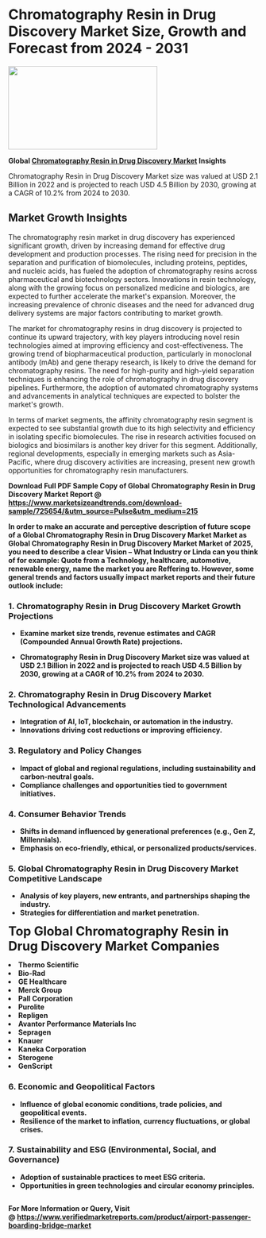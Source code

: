 <H1>Chromatography Resin in Drug Discovery Market Size, Growth and Forecast from 2024 - 2031</H1><img class="aligncenter size-medium wp-image-584254" src="https://thirdeyenews.in/wp-content/uploads/2024/09/Global-Market-Research-300x168.jpeg" alt="" width="300" height="168" /><p><strong>Global&nbsp;<a href="https://www.marketsizeandtrends.com/download-sample/725654/&amp;utm_source=Pulse&amp;utm_medium=215">Chromatography Resin in Drug Discovery Market</a> Insights</strong></p><p>Chromatography Resin in Drug Discovery Market size was valued at USD 2.1 Billion in 2022 and is projected to reach USD 4.5 Billion by 2030, growing at a CAGR of 10.2% from 2024 to 2030.</p><p><h2>Market Growth Insights</h2> <p>The chromatography resin market in drug discovery has experienced significant growth, driven by increasing demand for effective drug development and production processes. The rising need for precision in the separation and purification of biomolecules, including proteins, peptides, and nucleic acids, has fueled the adoption of chromatography resins across pharmaceutical and biotechnology sectors. Innovations in resin technology, along with the growing focus on personalized medicine and biologics, are expected to further accelerate the market's expansion. Moreover, the increasing prevalence of chronic diseases and the need for advanced drug delivery systems are major factors contributing to market growth.</p> <p><strong></strong></p> <p>The market for chromatography resins in drug discovery is projected to continue its upward trajectory, with key players introducing novel resin technologies aimed at improving efficiency and cost-effectiveness. The growing trend of biopharmaceutical production, particularly in monoclonal antibody (mAb) and gene therapy research, is likely to drive the demand for chromatography resins. The need for high-purity and high-yield separation techniques is enhancing the role of chromatography in drug discovery pipelines. Furthermore, the adoption of automated chromatography systems and advancements in analytical techniques are expected to bolster the market's growth.</p> <p>In terms of market segments, the affinity chromatography resin segment is expected to see substantial growth due to its high selectivity and efficiency in isolating specific biomolecules. The rise in research activities focused on biologics and biosimilars is another key driver for this segment. Additionally, regional developments, especially in emerging markets such as Asia-Pacific, where drug discovery activities are increasing, present new growth opportunities for chromatography resin manufacturers.</p> <p><strong></p><p><span class=""><strong>Download Full PDF Sample Copy of Global Chromatography Resin in Drug Discovery Market Report</strong> @ <a href="https://www.marketsizeandtrends.com/download-sample/725654/&amp;utm_source=Pulse&amp;utm_medium=215" target="_blank">https://www.marketsizeandtrends.com/download-sample/725654/&amp;utm_source=Pulse&amp;utm_medium=215</a></span></p><p>In order to make an accurate and perceptive description of future scope of a Global&nbsp;Chromatography Resin in Drug Discovery Market Market as Global&nbsp;Chromatography Resin in Drug Discovery Market Market of 2025, you need to describe a clear Vision &ndash; What Industry or Linda can you think of for example: Quote from a Technology, healthcare, automotive, renewable energy, name the market you are Reffering to. However, some general trends and factors usually impact market reports and their future outlook include:</p><h3>1.&nbsp;<strong>Chromatography Resin in Drug Discovery Market Growth Projections</strong></h3><ul><li>Examine market size trends, revenue estimates and CAGR (Compounded Annual Growth Rate) projections.</li><li><p>Chromatography Resin in Drug Discovery Market size was valued at USD 2.1 Billion in 2022 and is projected to reach USD 4.5 Billion by 2030, growing at a CAGR of 10.2% from 2024 to 2030.</p></li></ul><h3>2.&nbsp;<strong>Chromatography Resin in Drug Discovery Market Technological Advancements</strong></h3><ul><li>Integration of AI, IoT, blockchain, or automation in the industry.</li><li>Innovations driving cost reductions or improving efficiency.</li></ul><h3>3.&nbsp;<strong>Regulatory and Policy Changes</strong></h3><ul><li>Impact of global and regional regulations, including sustainability and carbon-neutral goals.</li><li>Compliance challenges and opportunities tied to government initiatives.</li></ul><h3>4.&nbsp;<strong>Consumer Behavior Trends</strong></h3><ul><li>Shifts in demand influenced by generational preferences (e.g., Gen Z, Millennials).</li><li>Emphasis on eco-friendly, ethical, or personalized products/services.</li></ul><h3>5.&nbsp;<strong>Global Chromatography Resin in Drug Discovery Market Competitive Landscape</strong></h3><ul><li>Analysis of key players, new entrants, and partnerships shaping the industry.</li><li>Strategies for differentiation and market penetration.</li></ul><p data-pm-slice="1 1 []"><span style="color: inherit; font-family: inherit; font-size: 25px;">Top Global Chromatography Resin in Drug Discovery Market Companies</span></p><div class="" data-test-id=""><p><li>Thermo Scientific</li><li> Bio-Rad</li><li> GE Healthcare</li><li> Merck Group</li><li> Pall Corporation</li><li> Purolite</li><li> Repligen</li><li> Avantor Performance Materials Inc</li><li> Sepragen</li><li> Knauer</li><li> Kaneka Corporation</li><li> Sterogene</li><li> GenScript</li></p></div><h3>6.&nbsp;<strong>Economic and Geopolitical Factors</strong></h3><ul><li>Influence of global economic conditions, trade policies, and geopolitical events.</li><li>Resilience of the market to inflation, currency fluctuations, or global crises.</li></ul><h3>7.&nbsp;<strong>Sustainability and ESG (Environmental, Social, and Governance)</strong></h3><ul><li>Adoption of sustainable practices to meet ESG criteria.</li><li>Opportunities in green technologies and circular economy principles.</li></ul><h2><strong style="font-size: 14px;">For More Information or Query, Visit @&nbsp;</strong><a style="background-color: #ffffff; font-size: 14px;" href="https://www.marketsizeandtrends.com/report/chromatography-resin-in-drug-discovery-market/" target="_blank">https://www.verifiedmarketreports.com/product/airport-passenger-boarding-bridge-market</a></h2>
